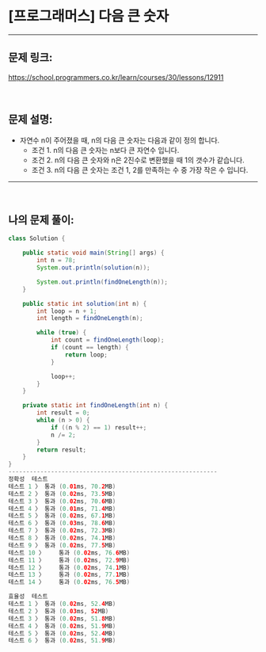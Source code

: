 # [프로그래머스] 다음 큰 숫자

---

## 문제 링크:

https://school.programmers.co.kr/learn/courses/30/lessons/12911

<br>

## 문제 설명:

- 자연수 n이 주어졌을 때, n의 다음 큰 숫자는 다음과 같이 정의 합니다.
    - 조건 1. n의 다음 큰 숫자는 n보다 큰 자연수 입니다.
    - 조건 2. n의 다음 큰 숫자와 n은 2진수로 변환했을 때 1의 갯수가 같습니다.
    - 조건 3. n의 다음 큰 숫자는 조건 1, 2를 만족하는 수 중 가장 작은 수 입니다.

---

<br>

## 나의 문제 풀이:

```java
class Solution {

    public static void main(String[] args) {
        int n = 78;
        System.out.println(solution(n));

        System.out.println(findOneLength(n));
    }

    public static int solution(int n) {
        int loop = n + 1;
        int length = findOneLength(n);

        while (true) {
            int count = findOneLength(loop);
            if (count == length) {
                return loop;
            }

            loop++;
        }
    }

    private static int findOneLength(int n) {
        int result = 0;
        while (n > 0) {
            if ((n % 2) == 1) result++;
            n /= 2;
        }
        return result;
    }
}
-----------------------------------------------------------
정확성  테스트
테스트 1 〉	통과 (0.01ms, 70.2MB)
테스트 2 〉	통과 (0.02ms, 73.5MB)
테스트 3 〉	통과 (0.02ms, 70.6MB)
테스트 4 〉	통과 (0.01ms, 71.4MB)
테스트 5 〉	통과 (0.02ms, 67.1MB)
테스트 6 〉	통과 (0.03ms, 78.6MB)
테스트 7 〉	통과 (0.02ms, 72.3MB)
테스트 8 〉	통과 (0.02ms, 74.1MB)
테스트 9 〉	통과 (0.02ms, 77.5MB)
테스트 10 〉	통과 (0.02ms, 76.6MB)
테스트 11 〉	통과 (0.02ms, 72.9MB)
테스트 12 〉	통과 (0.02ms, 74.1MB)
테스트 13 〉	통과 (0.02ms, 77.1MB)
테스트 14 〉	통과 (0.02ms, 76.5MB)

효율성  테스트
테스트 1 〉	통과 (0.02ms, 52.4MB)
테스트 2 〉	통과 (0.03ms, 52MB)
테스트 3 〉	통과 (0.02ms, 51.8MB)
테스트 4 〉	통과 (0.02ms, 51.9MB)
테스트 5 〉	통과 (0.02ms, 52.4MB)
테스트 6 〉	통과 (0.02ms, 51.9MB)
```
